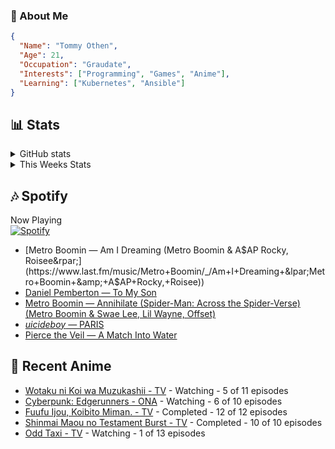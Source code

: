 ### 👋 About Me
```json
{
  "Name": "Tommy Othen",
  "Age": 21,
  "Occupation": "Graudate",
  "Interests": ["Programming", "Games", "Anime"],
  "Learning": ["Kubernetes", "Ansible"]
}
```

## 📊 Stats
<details>
  <summary>GitHub stats</summary>
  <a href="https://github.com/anuraghazra/github-readme-stats">
    <img src="https://github-readme-stats.vercel.app/api?username=tommyothen&show_icons=true&count_private=true&hide=prs,issues">
  </a>
</details>

<details>
  <summary>This Weeks Stats</summary>
  <a href="https://github.com/anuraghazra/github-readme-stats">
    <img src="https://github-readme-stats.vercel.app/api/wakatime?username=tommyothen&cache_seconds=1800&custom_title=Top%20Languages">
  </a>
</details>

## 🎶 Spotify
Now Playing\
[![Spotify](https://novatorem-dasushiasian.vercel.app/api/spotify)](https://open.spotify.com/user/g90805640970)
<!-- LASTFM:START -->
* [Metro Boomin — Am I Dreaming &lpar;Metro Boomin &amp; A$AP Rocky, Roisee&rpar;](https://www.last.fm/music/Metro+Boomin/_/Am+I+Dreaming+&lpar;Metro+Boomin+&amp;+A$AP+Rocky,+Roisee&rpar;)
* [Daniel Pemberton — To My Son](https://www.last.fm/music/Daniel+Pemberton/_/To+My+Son)
* [Metro Boomin — Annihilate &lpar;Spider-Man: Across the Spider-Verse&rpar; &lpar;Metro Boomin &amp; Swae Lee, Lil Wayne, Offset&rpar;](https://www.last.fm/music/Metro+Boomin/_/Annihilate+&lpar;Spider-Man:+Across+the+Spider-Verse&rpar;+&lpar;Metro+Boomin+&amp;+Swae+Lee,+Lil+Wayne,+Offset&rpar;)
* [$uicideboy$ — PARIS](https://www.last.fm/music/$uicideboy$/_/PARIS)
* [Pierce the Veil — A Match Into Water](https://www.last.fm/music/Pierce+the+Veil/_/A+Match+Into+Water)<!-- LASTFM:END -->

## 🗻 Recent Anime
<!-- ANIME-LIST:START -->
* [Wotaku ni Koi wa Muzukashii - TV](https://myanimelist.net/anime/35968/Wotaku_ni_Koi_wa_Muzukashii) - Watching - 5 of 11 episodes
* [Cyberpunk: Edgerunners - ONA](https://myanimelist.net/anime/42310/Cyberpunk__Edgerunners) - Watching - 6 of 10 episodes
* [Fuufu Ijou, Koibito Miman. - TV](https://myanimelist.net/anime/50425/Fuufu_Ijou_Koibito_Miman) - Completed - 12 of 12 episodes
* [Shinmai Maou no Testament Burst - TV](https://myanimelist.net/anime/30363/Shinmai_Maou_no_Testament_Burst) - Completed - 10 of 10 episodes
* [Odd Taxi - TV](https://myanimelist.net/anime/46102/Odd_Taxi) - Watching - 1 of 13 episodes<!-- ANIME-LIST:END -->
